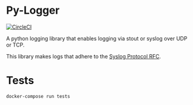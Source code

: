 # Py-Logger
[![CircleCI](https://circleci.com/gh/winkapp/py-logger.svg?style=svg&circle-token=8fa6f919da2f5e604e7e52082cec5f6a26548ab1)](https://circleci.com/gh/winkapp/py-logger)

A python logging library that enables logging via stout or syslog over UDP or TCP.

This library makes logs that adhere to the [Syslog Protocol RFC](https://tools.ietf.org/html/rfc5424).

# Tests

`docker-compose run tests`
